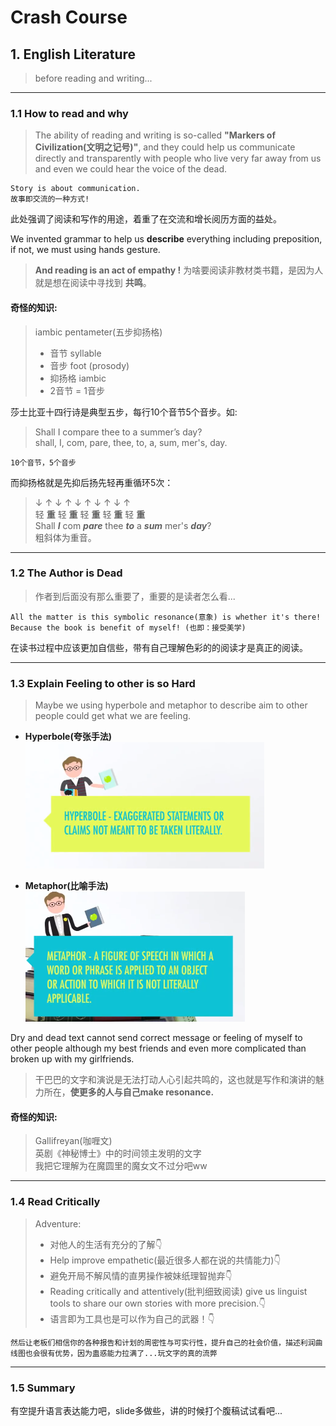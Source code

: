 # Crash Course
## 1. English Literature
> before reading and writing...
---
### 1.1 How to read and why
> The ability of reading and writing is so-called __"Markers of Civilization(文明之记号)"__, and they could help us communicate directly and transparently with people who live very far away from us and even we could hear the voice of the dead.

    Story is about communication.
    故事即交流的一种方式!
此处强调了阅读和写作的用途，着重了在交流和增长阅历方面的益处。  

We invented grammar to help us __describe__ everything including preposition, if not, we must using hands gesture.

> __And reading is an act of empathy !__
> 为啥要阅读非教材类书籍，是因为人就是想在阅读中寻找到 __共鸣__。

#### 奇怪的知识:  
> iambic pentameter(五步抑扬格)
> - 音节 syllable
> - 音步 foot (prosody)
> - 抑扬格 iambic
> - 2音节 = 1音步  

莎士比亚十四行诗是典型五步，每行10个音节5个音步。如:  
> Shall I compare thee to a summer’s day?  
> shall, I, com, pare,  thee, to, a,  sum, mer's,  day.  

    10个音节，5个音步

而抑扬格就是先抑后扬先轻再重循环5次：
> ↓ ↑ ↓ ↑ ↓ ↑ ↓ ↑ ↓ ↑  
> 轻 __重__ 轻 __重__ 轻 __重__ 轻 __重__ 轻 __重__  
> Shall   ___I___   com ___pare___   thee   ___to___   a   ___sum___ mer's   ___day___?  
> 粗斜体为重音。
---
### 1.2 The Author is Dead
> 作者到后面没有那么重要了，重要的是读者怎么看...

    All the matter is this symbolic resonance(意象) is whether it's there! Because the book is benefit of myself! (也即：接受美学)

在读书过程中应该更加自信些，带有自己理解色彩的的阅读才是真正的阅读。

---
### 1.3 Explain Feeling to other is so Hard
> Maybe we using hyperbole and metaphor to describe aim to other people could get what we are feeling.

- __Hyperbole(夸张手法)__
![hyperbole](Note_English_Literature_img/hyperbole.png "Hyperbole")

- __Metaphor(比喻手法)__
![metaphor](Note_English_Literature_img/metaphor.png "Metaphor")

Dry and dead text cannot send correct message or feeling of myself to other people although my best friends and even more complicated than broken up with my girlfriends.
> 干巴巴的文字和演说是无法打动人心引起共鸣的，这也就是写作和演讲的魅力所在，__使更多的人与自己make resonance.__

#### 奇怪的知识:  
> Gallifreyan(咖喱文)  
> 英剧《神秘博士》中的时间领主发明的文字  
> 我把它理解为在魔圆里的魔女文不过分吧ww
---
### 1.4 Read Critically
> Adventure:
> - 对他人的生活有充分的了解👇
> - Help improve empathetic(最近很多人都在说的共情能力)👇
> - 避免开局不解风情的直男操作被妹纸理智抛弃👇
> - Reading critically and attentively(批判细致阅读) give us linguist tools to share our own stories with more precision.👇
> - 语言即为工具也是可以作为自己的武器！👇

    然后让老板们相信你的各种报告和计划的周密性与可实行性，提升自己的社会价值，描述利润曲线图也会很有优势，因为蛊惑能力拉满了...玩文字的真的流弊
---
### 1.5 Summary
有空提升语言表达能力吧，slide多做些，讲的时候打个腹稿试试看吧...
